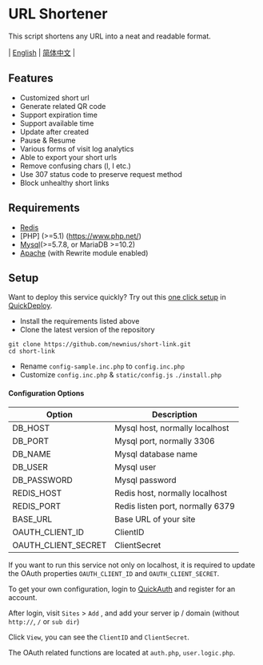 # URL Shortener

This script shortens any URL into a neat and readable format.

| [English](README.md) | [简体中文](README_zh.md) |

## Features
  - Customized short url
  - Generate related QR code
  - Support expiration time
  - Support available time
  - Update after created
  - Pause & Resume
  - Various forms of visit log analytics
  - Able to export your short urls
  - Remove confusing chars (l, I etc.)
  - Use 307 status code to preserve request method
  - Block unhealthy short links


## Requirements
  - [Redis](https://redis.io/)
  - [PHP] (>=5.1) (https://www.php.net/)
  - [Mysql](https://www.mysql.com/downloads/)(>=5.7.8, or MariaDB >=10.2)
  - [Apache](https://www.apache.org/) (with Rewrite module enabled)

## Setup
Want to deploy this service quickly? Try out this [one click setup](https://github.com/QuickDeploy/url-shortener) 
in [QuickDeploy](https://github.com/QuickDeploy/).

  - Install the requirements listed above
  - Clone the latest version of the repository
  ```
  git clone https://github.com/newnius/short-link.git
  cd short-link
  ```
  - Rename `config-sample.inc.php` to `config.inc.php`
  - Customize `config.inc.php` & `static/config.js`
  `./install.php`
  
#### Configuration Options

| Option | Description |
| --- | --- |
| DB_HOST | Mysql host, normally localhost | `define('DB_HOST', 'localhost');`|
| DB_PORT | Mysql port, normally 3306 | `define('DB_PORT', '3306');`|
| DB_NAME | Mysql database name | `define('DB_NAME', 'name');`|
| DB_USER | Mysql user | `define('DB_USER', 'userid');`|
| DB_PASSWORD | Mysql password | `define('DB_PASSWORD', 'password');`|
| REDIS_HOST | Redis host, normally localhost | `define('REDIS_HOST', 'localhost');`|
| REDIS_PORT| Redis listen port, normally 6379 | `define('REDIS_PORT', '6379');`|
| BASE_URL | Base URL of your site | `define('BASE_URL', 'url of my website');`|
| OAUTH_CLIENT_ID | ClientID |
| OAUTH_CLIENT_SECRET | ClientSecret |

If you want to run this service not only on localhost, it is required to update the OAuth properties
`OAUTH_CLIENT_ID` and `OAUTH_CLIENT_SECRET`.

To get your own configuration, login to [QuickAuth](https://quickauth.newnius.com/) and register for an account.

After login, visit `Sites` > `Add` , and add your server ip / domain (without `http://`, `/` or `sub dir`)

Click `View`, you can see the `ClientID` and `ClientSecret`.

The OAuth related functions are located at `auth.php`, `user.logic.php`.
